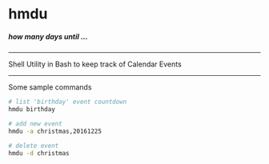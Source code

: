 # hmdu
##### how many days until ...
***
Shell Utility in Bash to keep track of Calendar Events

***
Some sample commands

```bash
# list 'birthday' event countdown
hmdu birthday

# add new event
hmdu -a christmas,20161225

# delete event
hmdu -d christmas
```
